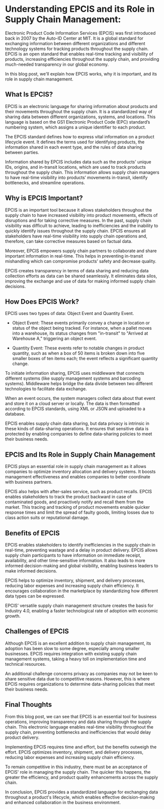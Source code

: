 # Understanding EPCIS and its Role in Supply Chain Management:

Electronic Product Code Information Services (EPCIS) was first introduced back in 2007 by the Auto-ID Center at MIT. It is a global standard for exchanging information between different organizations and different technology systems for tracking products throughout the supply chain. EPCIS is an open standard that enables real-time tracking and visibility of products, increasing efficiencies throughout the supply chain, and providing much-needed transparency in our global economy.

In this blog post, we'll explain how EPCIS works, why it is important, and its role in supply chain management.

## What Is EPCIS?

EPCIS is an electronic language for sharing information about products and their movements throughout the supply chain. It is a standardized way of sharing data between different organizations, systems, and locations. This language is based on the GS1 Electronic Product Code (EPC) standard’s numbering system, which assigns a unique identifier to each product.

The EPCIS standard defines how to express vital information on a product lifecycle event. It defines the terms used for identifying products, the information shared in each event type, and the rules of data sharing between parties.

Information shared by EPCIS includes data such as the products' unique IDs, origins, and in-transit locations, which are used to track products throughout the supply chain. This information allows supply chain managers to have real-time visibility into products’ movements in-transit, identify bottlenecks, and streamline operations.

## Why is EPCIS Important?

EPCIS is an important tool because it allows stakeholders throughout the supply chain to have increased visibility into product movements, effects of disruptions and for taking corrective measures. In the past, supply chain visibility was difficult to achieve, leading to inefficiencies and the inability to quickly identify issues throughout the supply chain. EPCIS ensures all stakeholders have real-time visibility into supply chain operations and, therefore, can take corrective measures based on factual data.

Moreover, EPCIS empowers supply chain partners to collaborate and share important information in real-time. This helps in preventing in-transit mishandling which can compromise products’ safety and decrease quality.

EPCIS creates transparency in terms of data sharing and reducing data collection efforts as data can be shared seamlessly. It eliminates data silos, improving the exchange and use of data for making informed supply chain decisions.

## How Does EPCIS Work?

EPCIS uses two types of data: Object Event and Quantity Event.

- Object Event: These events primarily convey a change in location or status of the object being tracked. For instance, when a pallet moves into a warehouse, its status changes from "in-transit" to "Arrived at Warehouse A," triggering an object event.

- Quantity Event: These events refer to notable changes in product quantity, such as when a box of 50 items is broken down into five smaller boxes of ten items each; the event reflects a significant quantity change.

To initiate information sharing, EPCIS uses middleware that connects different systems (like supply management systems and barcoding systems). Middleware helps bridge the data divide between two different technologies to facilitate data exchange.

When an event occurs, the system managers collect data about that event and store it on a cloud server or locally. The data is then formatted according to EPCIS standards, using XML or JSON and uploaded to a database.

EPCIS enables supply chain data sharing, but data privacy is intrinsic in these kinds of data-sharing operations. It ensures that sensitive data is protected by enabling companies to define data-sharing policies to meet their business needs.

## EPCIS and Its Role in Supply Chain Management

EPCIS plays an essential role in supply chain management as it allows companies to optimize inventory allocation and delivery systems. It boosts management effectiveness and enables companies to better coordinate with business partners.

EPCIS also helps with after-sales service, such as product recalls. EPCIS enables stakeholders to track the product backward in case of contaminated goods, and proactively notify and recall them from the market. This tracing and tracking of product movements enable quicker response times and limit the spread of faulty goods, limiting losses due to class action suits or reputational damage.

## Benefits of EPCIS

EPCIS enables stakeholders to identify inefficiencies in the supply chain in real-time, preventing wastage and a delay in product delivery. EPCIS allows supply chain participants to have information on immediate receipt, availability, and other time-sensitive information. It also leads to more informed decision-making and global visibility, enabling business leaders to make informed decisions.

EPCIS helps to optimize inventory, shipment, and delivery processes, reducing labor expenses and increasing supply chain efficiency. It encourages collaboration in the marketplace by standardizing how different data types can be expressed.

EPCIS’ versatile supply chain management structure creates the basis for Industry 4.0, enabling a faster technological rate of adoption with economic growth.

## Challenges of EPCIS

Although EPCIS is an excellent addition to supply chain management, its adoption has been slow to some degree, especially among smaller businesses. EPCIS requires integration with existing supply chain management systems, taking a heavy toll on implementation time and technical resources.

An additional challenge concerns privacy as companies may not be keen to share sensitive data due to competitive reasons. However, this is where EPCIS requires organizations to determine data-sharing policies that meet their business needs.

## Final Thoughts

From this blog post, we can see that EPCIS is an essential tool for business operations, improving transparency and data sharing through the supply chain. This electronic language enables real-time visibility throughout the supply chain, preventing bottlenecks and inefficiencies that would delay product delivery.

Implementing EPCIS requires time and effort, but the benefits outweigh the effort. EPCIS optimizes inventory, shipment, and delivery processes, reducing labor expenses and increasing supply chain efficiency.

To remain competitive in this industry, there must be an acceptance of EPCIS' role in managing the supply chain. The quicker this happens, the greater the efficiency, and product quality enhancements across the supply chain.

In conclusion, EPCIS provides a standardized language for exchanging data throughout a product's lifecycle, which enables effective decision-making and enhanced collaboration in the business environment.
